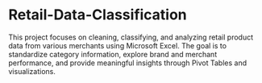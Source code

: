 # Retail-Data-Classification
This project focuses on cleaning, classifying, and analyzing retail product data from various merchants using Microsoft Excel. The goal is to standardize category information, explore brand and merchant performance, and provide meaningful insights through Pivot Tables and visualizations.
